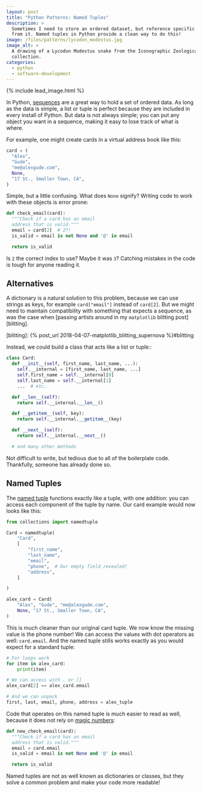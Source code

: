 ```yaml
---
layout: post
title: "Python Patterns: Named Tuples"
description: >
  Sometimes I need to store an ordered dataset, but reference specific members
  from it. Named tuples in Python provide a clean way to do this!
image: /files/patterns/lycodon_modestus.jpg
image_alt: >
  A drawing of a Lycodon Modestus snake from the Iconographic Zoologica
  collection.
categories:
  - python
  - software-development
---
```


{% include lead_image.html %}

In Python, [sequences][seq] are a great way to hold a set of ordered data. As
long as the data is simple, a list or tuple is perfect because they are
included in every install of Python. But data is not always simple; you can
put any object you want in a sequence, making it easy to lose track of what is
where.

[seq]: https://docs.python.org/3.7/library/stdtypes.html#sequence-types-list-tuple-range

For example, one might create cards in a virtual address book like this:

```python
card = (
  "Alex",
  "Gude",
  "me@alexgude.com",
  None,
  "17 St., Smaller Town, CA",
)
```

Simple, but a little confusing. What does `None` signify? Writing code to work
with these objects is error prone:

```python
def check_email(card):
  """Check if a card has an email
  address that is valid."""
  email = card[2]  # 2?!
  is_valid = email is not None and '@' in email

  return is_valid
```

Is `2` the correct index to use? Maybe it was `3`? Catching mistakes in the
code is tough for anyone reading it.

## Alternatives

A dictionary is a natural solution to this problem, because we can use strings
as keys, for example `card["email"]` instead of `card[2]`. But we might need
to maintain compatibility with something that expects a sequence, as was the
case when [passing artists around in my `matplotlib` blitting post][blitting].

[blitting]: {% post_url 2018-04-07-matplotlib_blitting_supernova %}#blitting

Instead, we could build a class that acts like a list or tuple::

```python
class Card:
  def __init__(self, first_name, last_name, ...):
    self.__internal = [first_name, last_name, ...]
    self.first_name = self.__internal[0]
    self.last_name = self.__internal[1]
    ...  # etc.

  def __len__(self):
    return self.__internal.__len__()

  def __getitem__(self, key):
    return self.__internal.__getitem__(key)

  def __next__(self):
    return self.__internal.__next__()

  # and many other methods
```

Not difficult to write, but tedious due to all of the boilerplate code.
Thankfully, someone has already done so.

## Named Tuples

The [named tuple][namedtuple] functions exactly like a tuple, with one
addition: you can access each component of the tuple by name. Our card example
would now looks like this:

[namedtuple]: https://docs.python.org/3/library/collections.html#collections.namedtuple

```python
from collections import namedtuple

Card = namedtuple(
    "Card",
    [
        "first_name",
        "last_name",
        "email",
        "phone",  # Our empty field revealed!
        "address",
    ]

)

alex_card = Card(
    "Alex", "Gude", "me@alexgude.com",
    None, "17 St., Smaller Town, CA",
)
```

This is much cleaner than our original card tuple. We now know the missing
value is the phone number! We can access the values with dot operators as
well: `card.email`. And the named tuple stills works exactly as you would
expect for a standard tuple:

```python
# For loops work
for item in alex_card:
    print(item)

# We can access with . or []
alex_card[2] == alex_card.email

# And we can unpack
first, last, email, phone, address = alex_tuple
```

Code that operates on this named tuple is much easier to read as well, because
it does not rely on [magic numbers][magic_number]:

[magic_number]: https://en.wikipedia.org/wiki/Magic_number_(programming)

```python
def new_check_email(card):
  """Check if a card has an email
  address that is valid."""
  email = card.email
  is_valid = email is not None and '@' in email

  return is_valid
```

Named tuples are not as well known as dictionaries or classes, but they solve
a common problem and make your code more readable!
